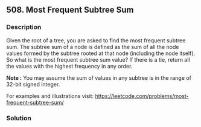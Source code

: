 ## 508. Most Frequent Subtree Sum

### Description

Given the root of a tree, you are asked to find the most frequent subtree sum. The subtree sum of a node is defined as the sum of all the node values formed by the subtree rooted at that node (including the node itself). So what is the most frequent subtree sum value? If there is a tie, return all the values with the highest frequency in any order.

**Note :**
You may assume the sum of values in any subtree is in the range of 32-bit signed integer.

For examples and illustrations visit: https://leetcode.com/problems/most-frequent-subtree-sum/

### Solution
